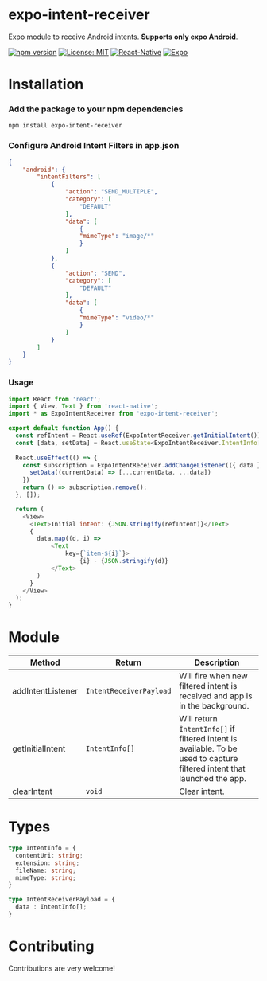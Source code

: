 # expo-intent-receiver

Expo module to receive Android intents. **Supports only expo Android**.

[![npm version](https://badge.fury.io/js/expo-intent-receiver.svg)](https://badge.fury.io/js/expo-intent-receiver) [![License: MIT](https://img.shields.io/badge/License-MIT-yellow.svg)](https://opensource.org/licenses/MIT) [![React-Native](https://img.shields.io/badge/-React%20Native-grey?style=flat&logo=react)](https://reactnative.dev/) [![Expo](https://img.shields.io/badge/Expo-4630EB.svg?style=flat-square&logo=EXPO&labelColor=f3f3f3&logoColor=000)](https://expo.dev/client)

# Installation

### Add the package to your npm dependencies

```
npm install expo-intent-receiver
```

### Configure Android Intent Filters in app.json

```json
{
    "android": {      
        "intentFilters": [
            {
                "action": "SEND_MULTIPLE",
                "category": [
                    "DEFAULT"
                ],
                "data": [
                    {
                    "mimeType": "image/*"
                    }
                ]
            },
            {
                "action": "SEND",
                "category": [
                    "DEFAULT"
                ],
                "data": [
                    {
                    "mimeType": "video/*"
                    }
                ]
            }        
        ]
    }
}
```

### Usage

```js
import React from 'react';
import { View, Text } from 'react-native';
import * as ExpoIntentReceiver from 'expo-intent-receiver';

export default function App() {
  const refIntent = React.useRef(ExpoIntentReceiver.getInitialIntent());
  const [data, setData] = React.useState<ExpoIntentReceiver.IntentInfo[]>([]);
  
  React.useEffect(() => {
    const subscription = ExpoIntentReceiver.addChangeListener(({ data }) => {
      setData((currentData) => [...currentData, ...data])
    })
    return () => subscription.remove();
  }, []);

  return (
    <View>
      <Text>Initial intent: {JSON.stringify(refIntent)}</Text>
      {
        data.map((d, i) => 
            <Text 
                key={`item-${i}`}>
                    {i} - {JSON.stringify(d)}
            </Text>
        )
      }
    </View>
  );
}

```

# Module

| Method | Return | Description |
|------|------|-------------|
|addIntentListener | `IntentReceiverPayload` | Will fire when new filtered intent is received and app is in the background.|
|getInitialIntent | `IntentInfo[]` | Will return `ÌntentInfo[]` if filtered intent is available. To be used to capture filtered intent that launched the app.|
|clearIntent | `void` | Clear intent.|

# Types
```ts
type IntentInfo = {
  contentUri: string;
  extension: string;
  fileName: string;
  mimeType: string;
}

type IntentReceiverPayload = {
  data : IntentInfo[];
}
```

# Contributing

Contributions are very welcome!
